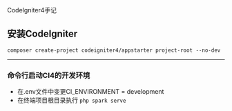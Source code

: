 CodeIgniter4手记

## 安装CodeIgniter
```shell
composer create-project codeigniter4/appstarter project-root --no-dev
```
---
### 命令行启动CI4的开发环境
- 在.env文件中变更CI_ENVIRONMENT = development
- 在终端项目根目录执行 `php spark serve`
